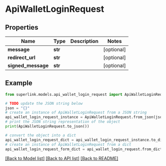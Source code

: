 # ApiWalletLoginRequest


## Properties

Name | Type | Description | Notes
------------ | ------------- | ------------- | -------------
**message** | **str** |  | [optional] 
**redirect_url** | **str** |  | [optional] 
**signed_message** | **str** |  | [optional] 

## Example

```python
from superlink.models.api_wallet_login_request import ApiWalletLoginRequest

# TODO update the JSON string below
json = "{}"
# create an instance of ApiWalletLoginRequest from a JSON string
api_wallet_login_request_instance = ApiWalletLoginRequest.from_json(json)
# print the JSON string representation of the object
print(ApiWalletLoginRequest.to_json())

# convert the object into a dict
api_wallet_login_request_dict = api_wallet_login_request_instance.to_dict()
# create an instance of ApiWalletLoginRequest from a dict
api_wallet_login_request_form_dict = api_wallet_login_request.from_dict(api_wallet_login_request_dict)
```
[[Back to Model list]](../README.md#documentation-for-models) [[Back to API list]](../README.md#documentation-for-api-endpoints) [[Back to README]](../README.md)


